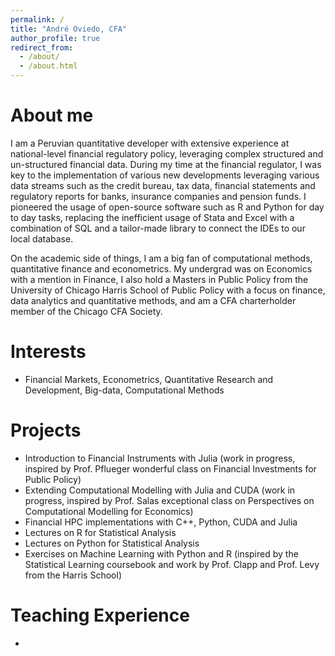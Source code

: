 ```yaml
---
permalink: /
title: "André Oviedo, CFA"
author_profile: true
redirect_from: 
  - /about/
  - /about.html
---
```


# About me


I am a Peruvian quantitative developer with extensive experience at national-level financial regulatory policy, leveraging complex structured and un-structured financial data. During my time at the financial regulator, I was key to the implementation of various new developments leveraging various data streams such as the credit bureau, tax data, financial statements and regulatory reports for banks, insurance companies and pension funds. I pioneered the usage of open-source software such as R and Python
for day to day tasks, replacing the inefficient usage of Stata and Excel with a combination of SQL and a tailor-made library to connect the IDEs to our local database.

On the academic side of things, I am a big fan of computational methods, quantitative finance and econometrics. My undergrad was on Economics with a mention in Finance, I also hold a Masters in Public Policy from the University of Chicago Harris School of Public Policy with a focus on finance, data analytics and quantitative methods, and am a CFA charterholder member of the Chicago CFA Society.

# Interests

- Financial Markets, Econometrics, Quantitative Research and Development, Big-data, Computational Methods

# Projects

- Introduction to Financial Instruments with Julia (work in progress, inspired by Prof. Pflueger wonderful class on Financial Investments for Public Policy)
- Extending Computational Modelling with Julia and CUDA (work in progress, inspired by Prof. Salas exceptional class on Perspectives on Computational Modelling for Economics)
- Financial HPC implementations with C++, Python, CUDA and Julia
- Lectures on R for Statistical Analysis
- Lectures on Python for Statistical Analysis
- Exercises on Machine Learning with Python and R (inspired by the Statistical Learning coursebook and work by Prof. Clapp and Prof. Levy from the Harris School)

# Teaching Experience

- 
